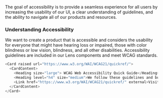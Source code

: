 The goal of accessibility is to provide a seamless experience for all users by increasing the usability of our UI, a clear understanding of guidelines, and the ability to navigate all of our products and resources.

### Understanding Accessibility

We want to create a product that is accessible and considers the usability for everyone that might have hearing loss or impaired, those with color blindness or low vision, blindness, and all other disabilities. Accessibility guidelines are included in our Lens components and meet WCAG standards.

```js noeditor
<Card raised url="https://www.w3.org/WAI/WCAG21/quickref/">
  <CardContent>
    <Heading size="large"> WCAG Web Accessibility Quick Guide</Heading>
    <Heading level="h4" size="medium">We follow these guidelines and build them into every Lens component.</Heading>
    <Link href="https://www.w3.org/WAI/WCAG21/quickref/" external>Visit WCAG Quick Guide <Icon name="External" /></Link>
  </CardContent>
</Card>
```
